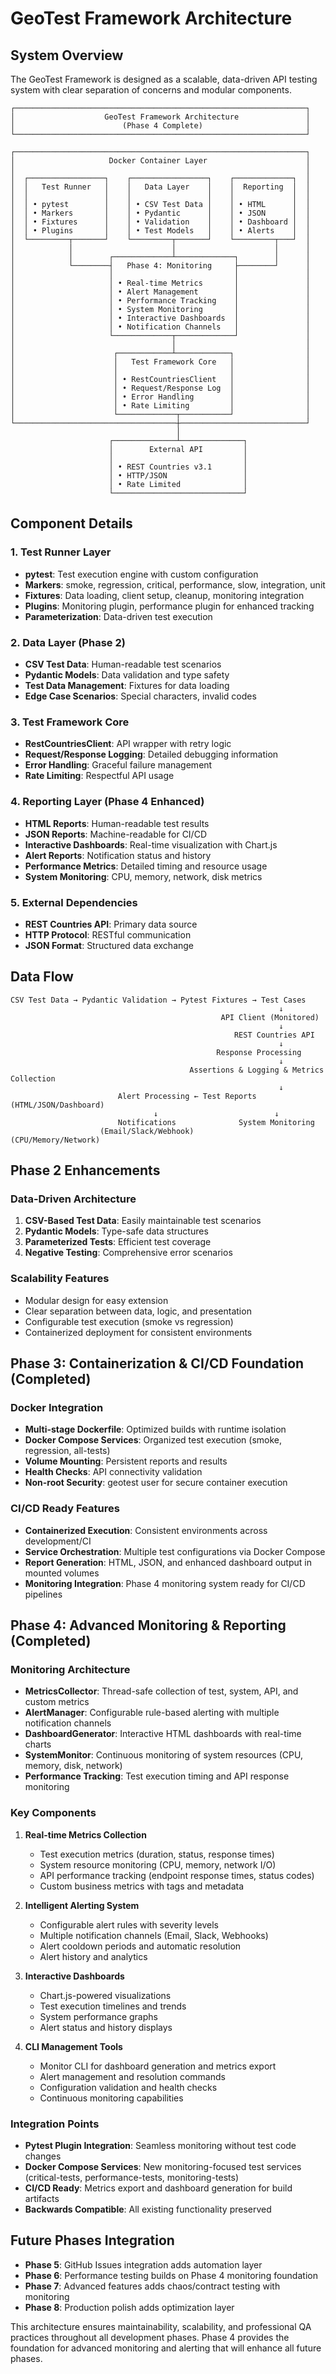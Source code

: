 # GeoTest Framework Architecture

## System Overview

The GeoTest Framework is designed as a scalable, data-driven API testing system with clear separation of concerns and modular components.

```
┌─────────────────────────────────────────────────────────────────┐
│                    GeoTest Framework Architecture               │
│                        (Phase 4 Complete)                       │
└─────────────────────────────────────────────────────────────────┘

┌─────────────────────────────────────────────────────────────────┐
│                     Docker Container Layer                      │
│                                                                 │
│  ┌─────────────────┐    ┌─────────────────┐    ┌─────────────┐  │
│  │   Test Runner   │    │   Data Layer    │    │  Reporting  │  │
│  │                 │    │                 │    │             │  │
│  │ • pytest        │    │ • CSV Test Data │    │ • HTML      │  │
│  │ • Markers       │    │ • Pydantic      │    │ • JSON      │  │
│  │ • Fixtures      │    │ • Validation    │    │ • Dashboard │  │
│  │ • Plugins       │    │ • Test Models   │    │ • Alerts    │  │
│  └─────────┬───────┘    └─────────┬───────┘    └─────────┬───┘  │
│            │                      │                      │      │
│            │        ┌─────────────┴─────────────┐        │      │
│            └────────┤   Phase 4: Monitoring     ├────────┘      │
│                     │                           │               │
│                     │ • Real-time Metrics       │               │
│                     │ • Alert Management        │               │
│                     │ • Performance Tracking    │               │
│                     │ • System Monitoring       │               │
│                     │ • Interactive Dashboards  │               │
│                     │ • Notification Channels   │               │
│                     └─────────────┬─────────────┘               │
│                                   │                             │
│                      ┌────────────┴────────────┐                │
│                      │   Test Framework Core   │                │
│                      │                         │                │
│                      │ • RestCountriesClient   │                │
│                      │ • Request/Response Log  │                │
│                      │ • Error Handling        │                │
│                      │ • Rate Limiting         │                │
│                      └─────────────┬───────────┘                │
└────────────────────────────────────┼────────────────────────────┘
                                     │
                      ┌──────────────┴──────────────┐
                      │        External API         │
                      │                             │
                      │ • REST Countries v3.1       │
                      │ • HTTP/JSON                 │
                      │ • Rate Limited              │
                      └─────────────────────────────┘
```

## Component Details

### 1. Test Runner Layer
- **pytest**: Test execution engine with custom configuration
- **Markers**: smoke, regression, critical, performance, slow, integration, unit
- **Fixtures**: Data loading, client setup, cleanup, monitoring integration
- **Plugins**: Monitoring plugin, performance plugin for enhanced tracking
- **Parameterization**: Data-driven test execution

### 2. Data Layer (Phase 2)
- **CSV Test Data**: Human-readable test scenarios
- **Pydantic Models**: Data validation and type safety
- **Test Data Management**: Fixtures for data loading
- **Edge Case Scenarios**: Special characters, invalid codes

### 3. Test Framework Core
- **RestCountriesClient**: API wrapper with retry logic
- **Request/Response Logging**: Detailed debugging information
- **Error Handling**: Graceful failure management
- **Rate Limiting**: Respectful API usage

### 4. Reporting Layer (Phase 4 Enhanced)
- **HTML Reports**: Human-readable test results
- **JSON Reports**: Machine-readable for CI/CD
- **Interactive Dashboards**: Real-time visualization with Chart.js
- **Alert Reports**: Notification status and history
- **Performance Metrics**: Detailed timing and resource usage
- **System Monitoring**: CPU, memory, network, disk metrics

### 5. External Dependencies
- **REST Countries API**: Primary data source
- **HTTP Protocol**: RESTful communication
- **JSON Format**: Structured data exchange

## Data Flow

```
CSV Test Data → Pydantic Validation → Pytest Fixtures → Test Cases
                                                            ↓
                                               API Client (Monitored)
                                                            ↓
                                                  REST Countries API
                                                            ↓
                                              Response Processing
                                                            ↓
                                        Assertions & Logging & Metrics Collection
                                                            ↓
                        Alert Processing ← Test Reports (HTML/JSON/Dashboard)
                                ↓                          ↓
                        Notifications              System Monitoring
                    (Email/Slack/Webhook)          (CPU/Memory/Network)
```

## Phase 2 Enhancements

### Data-Driven Architecture
1. **CSV-Based Test Data**: Easily maintainable test scenarios
2. **Pydantic Models**: Type-safe data structures
3. **Parameterized Tests**: Efficient test coverage
4. **Negative Testing**: Comprehensive error scenarios

### Scalability Features
- Modular design for easy extension
- Clear separation between data, logic, and presentation
- Configurable test execution (smoke vs regression)
- Containerized deployment for consistent environments

## Phase 3: Containerization & CI/CD Foundation (Completed)

### Docker Integration
- **Multi-stage Dockerfile**: Optimized builds with runtime isolation
- **Docker Compose Services**: Organized test execution (smoke, regression, all-tests)
- **Volume Mounting**: Persistent reports and results
- **Health Checks**: API connectivity validation
- **Non-root Security**: geotest user for secure container execution

### CI/CD Ready Features
- **Containerized Execution**: Consistent environments across development/CI
- **Service Orchestration**: Multiple test configurations via Docker Compose
- **Report Generation**: HTML, JSON, and enhanced dashboard output in mounted volumes
- **Monitoring Integration**: Phase 4 monitoring system ready for CI/CD pipelines

## Phase 4: Advanced Monitoring & Reporting (Completed)

### Monitoring Architecture
- **MetricsCollector**: Thread-safe collection of test, system, API, and custom metrics
- **AlertManager**: Configurable rule-based alerting with multiple notification channels
- **DashboardGenerator**: Interactive HTML dashboards with real-time charts
- **SystemMonitor**: Continuous monitoring of system resources (CPU, memory, disk, network)
- **Performance Tracking**: Test execution timing and API response monitoring

### Key Components
1. **Real-time Metrics Collection**
   - Test execution metrics (duration, status, response times)
   - System resource monitoring (CPU, memory, network I/O)
   - API performance tracking (endpoint response times, status codes)
   - Custom business metrics with tags and metadata

2. **Intelligent Alerting System**
   - Configurable alert rules with severity levels
   - Multiple notification channels (Email, Slack, Webhooks)
   - Alert cooldown periods and automatic resolution
   - Alert history and analytics

3. **Interactive Dashboards**
   - Chart.js-powered visualizations
   - Test execution timelines and trends
   - System performance graphs
   - Alert status and history displays

4. **CLI Management Tools**
   - Monitor CLI for dashboard generation and metrics export
   - Alert management and resolution commands
   - Configuration validation and health checks
   - Continuous monitoring capabilities

### Integration Points
- **Pytest Plugin Integration**: Seamless monitoring without test code changes
- **Docker Compose Services**: New monitoring-focused test services (critical-tests, performance-tests, monitoring-tests)
- **CI/CD Ready**: Metrics export and dashboard generation for build artifacts
- **Backwards Compatible**: All existing functionality preserved

## Future Phases Integration

- **Phase 5**: GitHub Issues integration adds automation layer
- **Phase 6**: Performance testing builds on Phase 4 monitoring foundation
- **Phase 7**: Advanced features adds chaos/contract testing with monitoring
- **Phase 8**: Production polish adds optimization layer

This architecture ensures maintainability, scalability, and professional QA practices throughout all development phases. Phase 4 provides the foundation for advanced monitoring and alerting that will enhance all future phases.